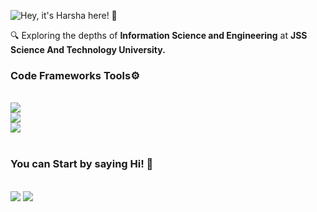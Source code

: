 ![Hey, it's Harsha here! 🌟](https://readme-typing-svg.demolab.com?font=Righteous&size=25&pause=1000&color=F7F7F7&random=false&width=435&lines=Hey%2C+it's+Harsha+G+here!+%F0%9F%8C%9F)

🔍 Exploring the depths of **Information Science and Engineering** at **JSS Science And Technology University.** 
<br/> 

<h3>Code Frameworks Tools⚙️</h3>
<br/> 
<div> 
<img src="https://skillicons.dev/icons?i=python,c,java,cpp,cs,javascript," /><br/> 
<img src="https://skillicons.dev/icons?i=html,css,react,nextjs,django,tailwind" /><br/> 
<img src="https://skillicons.dev/icons?i=bootstrap,mysql,mongodb,vscode,vercel,aws" /><br/> 
</div> 
<br/> 
<div> 
<h3>You can Start by saying Hi! 👋</h3> 
<br/> 
<a href="mailto:harshag3106@gmail.com?subject=Your%20Subject&body=You%20can%20Start%20by%20Saying%20Hi!"><img src="https://skillicons.dev/icons?i=gmail"/></a></t>
<a href="https://www.linkedin.com/in/harsha-g-72a900292"><img src="https://skillicons.dev/icons?i=linkedin"/></a> 
</div> 
<br/> 
<br/>

